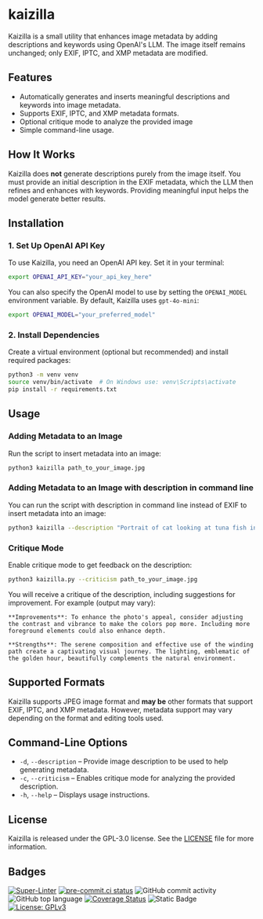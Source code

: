 # kaizilla

Kaizilla is a small utility that enhances image metadata by adding descriptions and keywords using OpenAI's LLM. The image itself remains unchanged; only EXIF, IPTC, and XMP metadata are modified.

## Features

- Automatically generates and inserts meaningful descriptions and keywords into image metadata.
- Supports EXIF, IPTC, and XMP metadata formats.
- Optional critique mode to analyze the provided image
- Simple command-line usage.

## How It Works

Kaizilla does **not** generate descriptions purely from the image itself. You must provide an initial description in the EXIF metadata, which the LLM then refines and enhances with keywords. Providing meaningful input helps the model generate better results.

## Installation

### 1. Set Up OpenAI API Key

To use Kaizilla, you need an OpenAI API key. Set it in your terminal:

```bash
export OPENAI_API_KEY="your_api_key_here"
```

You can also specify the OpenAI model to use by setting the `OPENAI_MODEL` environment variable. By default, Kaizilla uses `gpt-4o-mini`:

```bash
export OPENAI_MODEL="your_preferred_model"
```

### 2. Install Dependencies

Create a virtual environment (optional but recommended) and install required packages:

```bash
python3 -m venv venv
source venv/bin/activate  # On Windows use: venv\Scripts\activate
pip install -r requirements.txt
```

## Usage

### Adding Metadata to an Image

Run the script to insert metadata into an image:

```bash
python3 kaizilla path_to_your_image.jpg
```

### Adding Metadata to an Image with description in command line

You can run the script with description in command line instead of EXIF to insert metadata into an image:

```bash
python3 kaizilla --description "Portrait of cat looking at tuna fish in Kuala-Lumpur aquarium" path_to_your_image.jpg
```

### Critique Mode

Enable critique mode to get feedback on the description:

```bash
python3 kaizilla.py --criticism path_to_your_image.jpg
```

You will receive a critique of the description, including suggestions for improvement. For example (output may vary):
```
**Improvements**: To enhance the photo's appeal, consider adjusting the contrast and vibrance to make the colors pop more. Including more foreground elements could also enhance depth.

**Strengths**: The serene composition and effective use of the winding path create a captivating visual journey. The lighting, emblematic of the golden hour, beautifully complements the natural environment.
```
## Supported Formats

Kaizilla supports JPEG image format and **may be** other formats that support EXIF, IPTC, and XMP metadata. However, metadata support may vary depending on the format and editing tools used.

## Command-Line Options

- `-d`, `--description` – Provide image description to be used to help generating metadata.
- `-c`, `--criticism` – Enables critique mode for analyzing the provided description.
- `-h`, `--help` – Displays usage instructions.

## License

Kaizilla is released under the GPL-3.0 license. See the [LICENSE](LICENSE) file for more information.

## Badges

[![Super-Linter](https://github.com/Ansud/kaizilla/actions/workflows/superlinter.yml/badge.svg)](https://github.com/marketplace/actions/super-linter)
[![pre-commit.ci status](https://results.pre-commit.ci/badge/github/pre-commit/pre-commit.com/main.svg)](https://results.pre-commit.ci/latest/github/Ansud/kaizilla/main)
![GitHub commit activity](https://img.shields.io/github/commit-activity/w/Ansud/kaizilla)
![GitHub top language](https://img.shields.io/github/languages/top/Ansud/kaizilla)
[![Coverage Status](https://coveralls.io/repos/github/Ansud/kaizilla/badge.svg)](https://coveralls.io/github/Ansud/kaizilla)
![Static Badge](https://img.shields.io/badge/type%20checked-mypy-039dfc)
[![License: GPLv3](https://img.shields.io/badge/License-GPLv3-blue.svg)](https://www.gnu.org/licenses/gpl-3.0)
